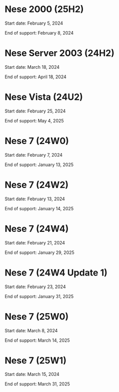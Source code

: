 # Nese 2000 (25H2)
Start date: February 5, 2024

End of support: February 8, 2024

# Nese Server 2003 (24H2)
Start date: March 18, 2024

End of support: April 18, 2024

# Nese Vista (24U2)
Start date: February 25, 2024

End of support: May 4, 2025

# Nese 7 (24W0)
Start date: February 7, 2024

End of support: January 13, 2025


# Nese 7 (24W2)
Start date: February 13, 2024

End of support: January 14, 2025

# Nese 7 (24W4)
Start date: February 21, 2024

End of support: January 29, 2025

# Nese 7 (24W4 Update 1)
Start date: February 23, 2024

End of support: January 31, 2025

# Nese 7 (25W0)
Start date: March 8, 2024

End of support: March 14, 2025


# Nese 7 (25W1)
Start date: March 15, 2024

End of support: March 31, 2025


